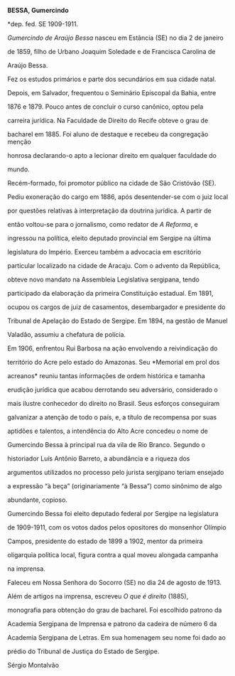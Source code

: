 **BESSA, Gumercindo**



\*dep. fed. SE 1909-1911.



*Gumercindo de Araújo Bessa* nasceu em Estância (SE) no dia 2 de janeiro

de 1859, filho de Urbano Joaquim Soledade e de Francisca Carolina de

Araújo Bessa.



Fez os estudos primários e parte dos secundários em sua cidade natal.

Depois, em Salvador, frequentou o Seminário Episcopal da Bahia, entre

1876 e 1879. Pouco antes de concluir o curso canônico, optou pela

carreira jurídica. Na Faculdade de Direito do Recife obteve o grau de

bacharel em 1885. Foi aluno de destaque e recebeu da congregação menção

honrosa declarando-o apto a lecionar direito em qualquer faculdade do

mundo.



Recém-formado, foi promotor público na cidade de São Cristóvão (SE).

Pediu exoneração do cargo em 1886, após desentender-se com o juiz local

por questões relativas à interpretação da doutrina jurídica. A partir de

então voltou-se para o jornalismo, como redator de *A Reforma*, e

ingressou na política, eleito deputado provincial em Sergipe na última

legislatura do Império. Exerceu também a advocacia em escritório

particular localizado na cidade de Aracaju. Com o advento da República,

obteve novo mandato na Assembleia Legislativa sergipana, tendo

participado da elaboração da primeira Constituição estadual. Em 1891,

ocupou os cargos de juiz de casamentos, desembargador e presidente do

Tribunal de Apelação do Estado de Sergipe. Em 1894, na gestão de Manuel

Valadão, assumiu a chefatura de polícia.



Em 1906, enfrentou Rui Barbosa na ação envolvendo a reivindicação do

território do Acre pelo estado do Amazonas. Seu *Memorial em prol dos

acreanos* reuniu tantas informações de ordem histórica e tamanha

erudição jurídica que acabou derrotando seu adversário, considerado o

mais ilustre conhecedor do direito no Brasil. Seus esforços conseguiram

galvanizar a atenção de todo o país, e, a título de recompensa por suas

aptidões e talentos, a intendência do Alto Acre concedeu o nome de

Gumercindo Bessa à principal rua da vila de Rio Branco. Segundo o

historiador Luís Antônio Barreto, a abundância e a riqueza dos

argumentos utilizados no processo pelo jurista sergipano teriam ensejado

a expressão “à beça” (originariamente “à Bessa”) como sinônimo de algo

abundante, copioso.



Gumercindo Bessa foi eleito deputado federal por Sergipe na legislatura

de 1909-1911, com os votos dados pelos opositores do monsenhor Olímpio

Campos, presidente do estado de 1899 a 1902, mentor da primeira

oligarquia política local, figura contra a qual moveu alongada campanha

na imprensa.



Faleceu em Nossa Senhora do Socorro (SE) no dia 24 de agosto de 1913.



Além de artigos na imprensa, escreveu *O que é direito* (1885),

monografia para obtenção do grau de bacharel. Foi escolhido patrono da

Academia Sergipana de Imprensa e patrono da cadeira de número 6 da

Academia Sergipana de Letras. Em sua homenagem seu nome foi dado ao

prédio do Tribunal de Justiça do Estado de Sergipe.



Sérgio Montalvão



